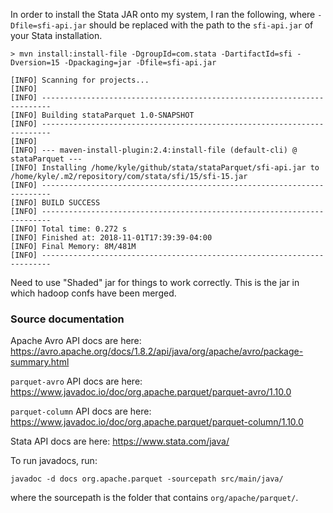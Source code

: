


In order to install the Stata JAR onto my system, I ran the following, where
`-Dfile=sfi-api.jar` should be replaced with the path to the `sfi-api.jar` of
your Stata installation.


```
> mvn install:install-file -DgroupId=com.stata -DartifactId=sfi -Dversion=15 -Dpackaging=jar -Dfile=sfi-api.jar

[INFO] Scanning for projects...
[INFO]
[INFO] ------------------------------------------------------------------------
[INFO] Building stataParquet 1.0-SNAPSHOT
[INFO] ------------------------------------------------------------------------
[INFO]
[INFO] --- maven-install-plugin:2.4:install-file (default-cli) @ stataParquet ---
[INFO] Installing /home/kyle/github/stata/stataParquet/sfi-api.jar to /home/kyle/.m2/repository/com/stata/sfi/15/sfi-15.jar
[INFO] ------------------------------------------------------------------------
[INFO] BUILD SUCCESS
[INFO] ------------------------------------------------------------------------
[INFO] Total time: 0.272 s
[INFO] Finished at: 2018-11-01T17:39:39-04:00
[INFO] Final Memory: 8M/481M
[INFO] ------------------------------------------------------------------------
```


Need to use "Shaded" jar for things to work correctly. This is the jar in which hadoop confs have been merged.


### Source documentation

Apache Avro API docs are here: https://avro.apache.org/docs/1.8.2/api/java/org/apache/avro/package-summary.html

`parquet-avro` API docs are here: https://www.javadoc.io/doc/org.apache.parquet/parquet-avro/1.10.0

`parquet-column` API docs are here: https://www.javadoc.io/doc/org.apache.parquet/parquet-column/1.10.0

Stata API docs are here: https://www.stata.com/java/

To run javadocs, run:
```
javadoc -d docs org.apache.parquet -sourcepath src/main/java/
```
where the sourcepath is the folder that contains `org/apache/parquet/`.
